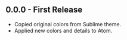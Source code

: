## 0.0.0 - First Release
* Copied original colors from Sublime theme.
* Applied new colors and details to Atom.
